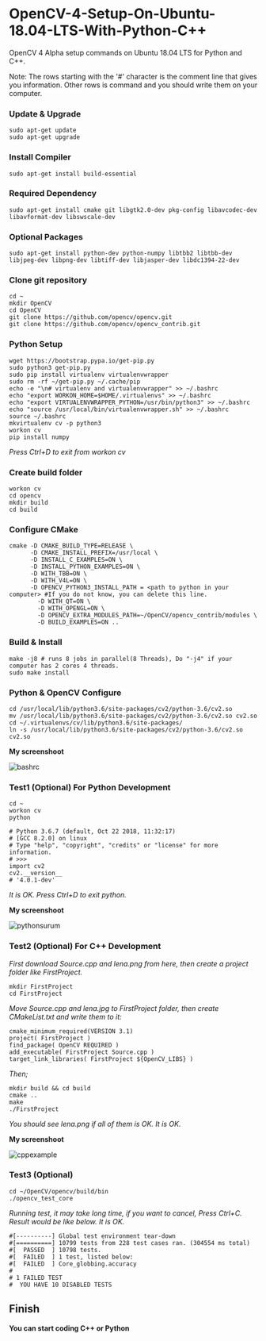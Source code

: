 # OpenCV-4-Setup-On-Ubuntu-18.04-LTS-With-Python-C++
OpenCV 4 Alpha setup commands on Ubuntu 18.04 LTS for Python and C++.

Note: The rows starting with the '#' character is the comment line that gives you information. Other rows is command and you should write them on your computer.

### Update & Upgrade
```
sudo apt-get update
sudo apt-get upgrade
```

### Install Compiler
```
sudo apt-get install build-essential
```

### Required Dependency
```
sudo apt-get install cmake git libgtk2.0-dev pkg-config libavcodec-dev libavformat-dev libswscale-dev
```

### Optional Packages
```
sudo apt-get install python-dev python-numpy libtbb2 libtbb-dev libjpeg-dev libpng-dev libtiff-dev libjasper-dev libdc1394-22-dev
```

### Clone git repository
```
cd ~
mkdir OpenCV
cd OpenCV
git clone https://github.com/opencv/opencv.git
git clone https://github.com/opencv/opencv_contrib.git
```

### Python Setup
```
wget https://bootstrap.pypa.io/get-pip.py
sudo python3 get-pip.py
sudo pip install virtualenv virtualenvwrapper
sudo rm -rf ~/get-pip.py ~/.cache/pip
echo -e "\n# virtualenv and virtualenvwrapper" >> ~/.bashrc
echo "export WORKON_HOME=$HOME/.virtualenvs" >> ~/.bashrc
echo "export VIRTUALENVWRAPPER_PYTHON=/usr/bin/python3" >> ~/.bashrc
echo "source /usr/local/bin/virtualenvwrapper.sh" >> ~/.bashrc
source ~/.bashrc
mkvirtualenv cv -p python3
workon cv
pip install numpy
```
*Press Ctrl+D to exit from workon cv*


### Create build folder
```
workon cv
cd opencv
mkdir build
cd build
```

### Configure CMake
```
cmake -D CMAKE_BUILD_TYPE=RELEASE \
      -D CMAKE_INSTALL_PREFIX=/usr/local \
      -D INSTALL_C_EXAMPLES=ON \
      -D INSTALL_PYTHON_EXAMPLES=ON \
      -D WITH_TBB=ON \
      -D WITH_V4L=ON \
      -D OPENCV_PYTHON3_INSTALL_PATH = <path to python in your computer> #If you do not know, you can delete this line.
        -D WITH_QT=ON \
        -D WITH_OPENGL=ON \
        -D OPENCV_EXTRA_MODULES_PATH=~/OpenCV/opencv_contrib/modules \
        -D BUILD_EXAMPLES=ON ..
``` 
 
### Build & Install
```
make -j8 # runs 8 jobs in parallel(8 Threads), Do "-j4" if your computer has 2 cores 4 threads.
sudo make install
```

### Python & OpenCV Configure
```
cd /usr/local/lib/python3.6/site-packages/cv2/python-3.6/cv2.so
mv /usr/local/lib/python3.6/site-packages/cv2/python-3.6/cv2.so cv2.so
cd ~/.virtualenvs/cv/lib/python3.6/site-packages/
ln -s /usr/local/lib/python3.6/site-packages/cv2/python-3.6/cv2.so cv2.so
```
**My screenshoot**

![bashrc](https://user-images.githubusercontent.com/27829773/52468975-4d668380-2b9b-11e9-818e-e71af1d5b49f.png)

### Test1 (Optional) For Python Development
```
cd ~
workon cv
python

# Python 3.6.7 (default, Oct 22 2018, 11:32:17) 
# [GCC 8.2.0] on linux
# Type "help", "copyright", "credits" or "license" for more information.
# >>> 
import cv2
cv2.__version__
# '4.0.1-dev'
```
*It is OK. Press Ctrl+D to exit python.*

**My screenshoot**

![pythonsurum](https://user-images.githubusercontent.com/27829773/52469122-a209fe80-2b9b-11e9-9e7e-9760e40bd40b.png)


### Test2 (Optional) For C++ Development
*First download Source.cpp and lena.png from here, then create a project folder like FirstProject.*
```
mkdir FirstProject
cd FirstProject
```
*Move Source.cpp and lena.jpg to FirstProject folder, then create CMakeList.txt and write them to it:*
```
cmake_minimum_required(VERSION 3.1)
project( FirstProject )
find_package( OpenCV REQUIRED )
add_executable( FirstProject Source.cpp )
target_link_libraries( FirstProject ${OpenCV_LIBS} )
```

*Then;*
```
mkdir build && cd build
cmake ..
make
./FirstProject
```

*You should see lena.png if all of them is OK.
It is OK.*

**My screenshoot**

![cppexample](https://user-images.githubusercontent.com/27829773/52469121-a1716800-2b9b-11e9-8ee9-30b2116990ec.png)


### Test3 (Optional)
```
cd ~/OpenCV/opencv/build/bin
./opencv_test_core
```
*Running test, it may take long time, if you want to cancel, Press Ctrl+C.
Result would be like below. It is OK.*
```
#[----------] Global test environment tear-down
#[==========] 10799 tests from 228 test cases ran. (304554 ms total)
#[  PASSED  ] 10798 tests.
#[  FAILED  ] 1 test, listed below:
#[  FAILED  ] Core_globbing.accuracy
#
# 1 FAILED TEST
#  YOU HAVE 10 DISABLED TESTS
```

## Finish
**You can start coding C++ or Python**
